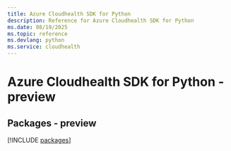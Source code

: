 ```yaml
---
title: Azure Cloudhealth SDK for Python
description: Reference for Azure Cloudhealth SDK for Python
ms.date: 08/19/2025
ms.topic: reference
ms.devlang: python
ms.service: cloudhealth
---
```

# Azure Cloudhealth SDK for Python - preview
## Packages - preview
[!INCLUDE [packages](cloudhealth-index.md)]